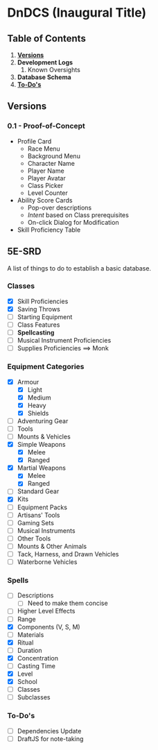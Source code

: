 # DnDCS (Inaugural Title)

## Table of Contents

1. [**Versions**](#versions)
2. **Development Logs**
   1. Known Oversights
3. **Database Schema**
4. [**To-Do's**](#to-dos)

## Versions

### 0.1 - Proof-of-Concept

- Profile Card
  - Race Menu
  - Background Menu
  - Character Name
  - Player Name
  - Player Avatar
  - Class Picker
  - Level Counter
- Ability Score Cards
  - Pop-over descriptions
  - *Intent* based on Class prerequisites
  - On-click Dialog for Modification
- Skill Proficiency Table

## 5E-SRD

A list of things to do to establish a basic database.

### Classes

- [x] Skill Proficiencies
- [x] Saving Throws
- [ ] Starting Equipment
- [ ] Class Features
- [ ] **Spellcasting**
- [ ] Musical Instrument Proficiencies
- [ ] Supplies Proficiencies ==> Monk

### Equipment Categories

- [x] Armour
  - [x] Light
  - [x] Medium
  - [x] Heavy
  - [x] Shields
- [ ] Adventuring Gear
- [ ] Tools
- [ ] Mounts & Vehicles
- [x] Simple Weapons
  - [x] Melee
  - [x] Ranged
- [x] Martial Weapons
  - [x] Melee
  - [x] Ranged
- [ ] Standard Gear
- [x] Kits
- [ ] Equipment Packs
- [ ] Artisans' Tools
- [ ] Gaming Sets
- [ ] Musical Instruments
- [ ] Other Tools
- [ ] Mounts & Other Animals
- [ ] Tack, Harness, and Drawn Vehicles
- [ ] Waterborne Vehicles

### Spells

- [ ] Descriptions
  - [ ] Need to make them concise
- [ ] Higher Level Effects
- [ ] Range
- [x] Components (V, S, M)
- [ ] Materials
- [x] Ritual
- [ ] Duration
- [x] Concentration
- [ ] Casting Time
- [x] Level
- [x] School
- [ ] Classes
- [ ] Subclasses

### To-Do's

- [ ] Dependencies Update
- [ ] DraftJS for note-taking

